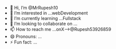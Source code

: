 - 👋 Hi, I’m @MrRupesh10
- 👀 I’m interested in ...webDevelopment
- 🌱 I’m currently learning ...Fullstack
- 💞️ I’m looking to collaborate on ...
- 📫 How to reach me ...onX-->@Rupesh53926859
- 😄 Pronouns: ...
- ⚡ Fun fact: ...

<!---
MrRupesh10/MrRupesh10 is a ✨ special ✨ repository because its `README.md` (this file) appears on your GitHub profile.
You can click the Preview link to take a look at your changes.
--->
